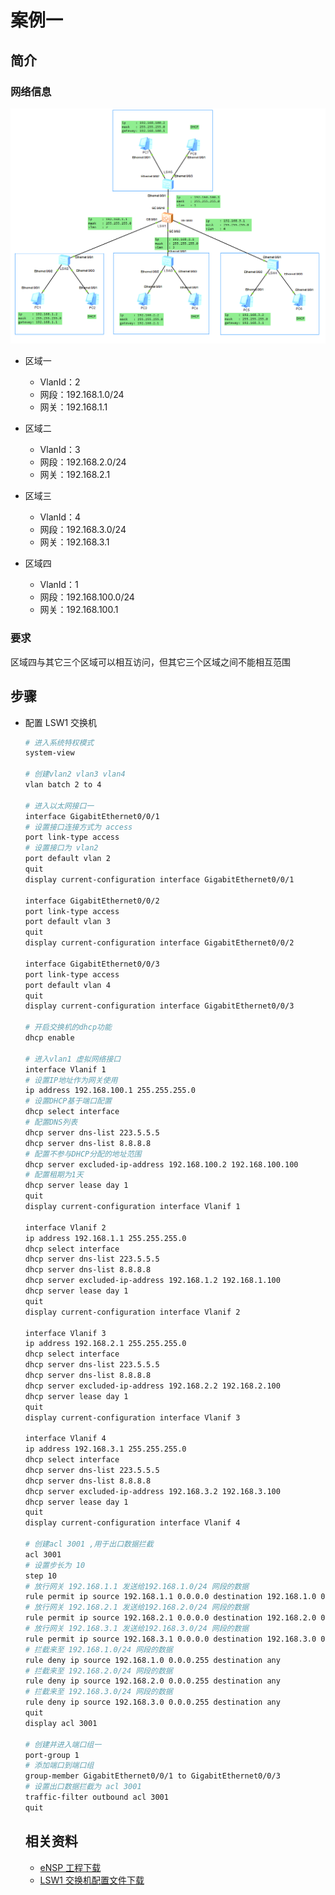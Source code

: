 # 案例一

## 简介

### 网络信息

![网络拓扑图](../.gitbook/assets/Snipaste_2020-08-02_14-08-03.png)

- 区域一

  - VlanId：2
  - 网段：192.168.1.0/24
  - 网关：192.168.1.1

- 区域二

  - VlanId：3
  - 网段：192.168.2.0/24
  - 网关：192.168.2.1

- 区域三

  - VlanId：4
  - 网段：192.168.3.0/24
  - 网关：192.168.3.1

- 区域四

  - VlanId：1
  - 网段：192.168.100.0/24
  - 网关：192.168.100.1

### 要求

区域四与其它三个区域可以相互访问，但其它三个区域之间不能相互范围

## 步骤

- 配置 LSW1 交换机

  ```bash
  # 进入系统特权模式
  system-view

  # 创建vlan2 vlan3 vlan4
  vlan batch 2 to 4

  # 进入以太网接口一
  interface GigabitEthernet0/0/1
  # 设置接口连接方式为 access
  port link-type access
  # 设置接口为 vlan2
  port default vlan 2
  quit
  display current-configuration interface GigabitEthernet0/0/1

  interface GigabitEthernet0/0/2
  port link-type access
  port default vlan 3
  quit
  display current-configuration interface GigabitEthernet0/0/2

  interface GigabitEthernet0/0/3
  port link-type access
  port default vlan 4
  quit
  display current-configuration interface GigabitEthernet0/0/3

  # 开启交换机的dhcp功能
  dhcp enable

  # 进入vlan1 虚拟网络接口
  interface Vlanif 1
  # 设置IP地址作为网关使用
  ip address 192.168.100.1 255.255.255.0
  # 设置DHCP基于端口配置
  dhcp select interface
  # 配置DNS列表
  dhcp server dns-list 223.5.5.5
  dhcp server dns-list 8.8.8.8
  # 配置不参与DHCP分配的地址范围
  dhcp server excluded-ip-address 192.168.100.2 192.168.100.100
  # 配置租期为1天
  dhcp server lease day 1
  quit
  display current-configuration interface Vlanif 1

  interface Vlanif 2
  ip address 192.168.1.1 255.255.255.0
  dhcp select interface
  dhcp server dns-list 223.5.5.5
  dhcp server dns-list 8.8.8.8
  dhcp server excluded-ip-address 192.168.1.2 192.168.1.100
  dhcp server lease day 1
  quit
  display current-configuration interface Vlanif 2

  interface Vlanif 3
  ip address 192.168.2.1 255.255.255.0
  dhcp select interface
  dhcp server dns-list 223.5.5.5
  dhcp server dns-list 8.8.8.8
  dhcp server excluded-ip-address 192.168.2.2 192.168.2.100
  dhcp server lease day 1
  quit
  display current-configuration interface Vlanif 3

  interface Vlanif 4
  ip address 192.168.3.1 255.255.255.0
  dhcp select interface
  dhcp server dns-list 223.5.5.5
  dhcp server dns-list 8.8.8.8
  dhcp server excluded-ip-address 192.168.3.2 192.168.3.100
  dhcp server lease day 1
  quit
  display current-configuration interface Vlanif 4

  # 创建acl 3001 ,用于出口数据拦截
  acl 3001
  # 设置步长为 10
  step 10
  # 放行网关 192.168.1.1 发送给192.168.1.0/24 网段的数据
  rule permit ip source 192.168.1.1 0.0.0.0 destination 192.168.1.0 0.0.0.255
  # 放行网关 192.168.2.1 发送给192.168.2.0/24 网段的数据
  rule permit ip source 192.168.2.1 0.0.0.0 destination 192.168.2.0 0.0.0.255
  # 放行网关 192.168.3.1 发送给192.168.3.0/24 网段的数据
  rule permit ip source 192.168.3.1 0.0.0.0 destination 192.168.3.0 0.0.0.255
  # 拦截来至 192.168.1.0/24 网段的数据
  rule deny ip source 192.168.1.0 0.0.0.255 destination any
  # 拦截来至 192.168.2.0/24 网段的数据
  rule deny ip source 192.168.2.0 0.0.0.255 destination any
  # 拦截来至 192.168.3.0/24 网段的数据
  rule deny ip source 192.168.3.0 0.0.0.255 destination any
  quit
  display acl 3001

  # 创建并进入端口组一
  port-group 1
  # 添加端口到端口组
  group-member GigabitEthernet0/0/1 to GigabitEthernet0/0/3
  # 设置出口数据拦截为 acl 3001
  traffic-filter outbound acl 3001
  quit
  ```

  ## 相关资料

  - <a href="./file/demo1.zip" target="_blank" download="demo1.zip">eNSP 工程下载</a>
  - <a href="./file/demo1.cfg" target="_blank" download="demo1.cfg">LSW1 交换机配置文件下载</a>
